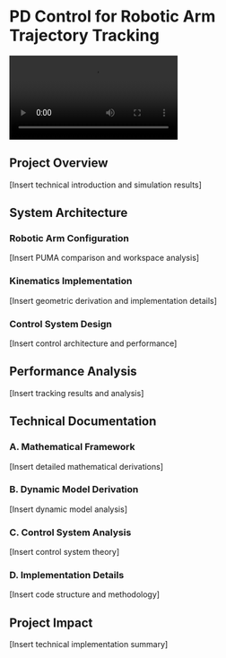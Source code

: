 # PD Control for Robotic Arm Trajectory Tracking

![Simulation](https://github.com/AdharshAero/Robotics-Portfolio/blob/main/PD-Control-Robotic-Arm/Robotic%20Arm%20Simulation%20Title.mp4)

## Project Overview
[Insert technical introduction and simulation results]

## System Architecture

### Robotic Arm Configuration
[Insert PUMA comparison and workspace analysis]

### Kinematics Implementation
[Insert geometric derivation and implementation details]

### Control System Design
[Insert control architecture and performance]

## Performance Analysis
[Insert tracking results and analysis]

## Technical Documentation

### A. Mathematical Framework
[Insert detailed mathematical derivations]

### B. Dynamic Model Derivation
[Insert dynamic model analysis]

### C. Control System Analysis
[Insert control system theory]

### D. Implementation Details
[Insert code structure and methodology]

## Project Impact
[Insert technical implementation summary]
